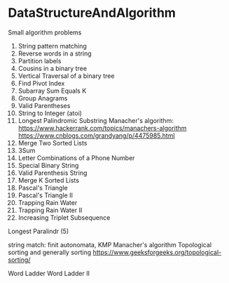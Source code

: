 # DataStructureAndAlgorithm
Small algorithm problems

1.   String pattern matching 
2.   Reverse words in a string 
3.   Partition labels 
4.   Cousins in a binary tree 
5.   Vertical Traversal of a binary tree 
6.   Find Pivot Index
7.   Subarray Sum Equals K
8.   Group Anagrams
9.   Valid Parentheses
10.  String to Integer (atoi)
11.  Longest Palindromic Substring 
     Manacher's algorithm: https://www.hackerrank.com/topics/manachers-algorithm
     https://www.cnblogs.com/grandyang/p/4475985.html
12.  Merge Two Sorted Lists
13.  3Sum
14.  Letter Combinations of a Phone Number
15.  Special Binary String 
16.  Valid Parenthesis String
17.  Merge K Sorted Lists
18.  Pascal's Triangle
19.  Pascal's Triangle II
20.  Trapping Rain Water
21.  Trapping Rain Water II
22.  Increasing Triplet Subsequence


Longest Paralindr (5)


string match: finit autonomata, KMP
Manacher's algorithm 
Topological sorting and generally sorting https://www.geeksforgeeks.org/topological-sorting/

Word Ladder
Word Ladder II


